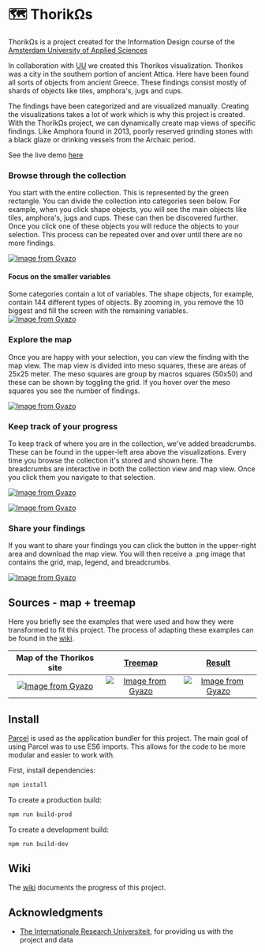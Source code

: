 # 🗺 ThorikΩs
ThorikΩs is a project created for the Information Design course of the [Amsterdam University of Applied Sciences](https://www.hva.nl/)

In collaboration with [UU](http://www.uu.nl/) we created this Thorikos visualization. Thorikos was a city in the southern portion of ancient Attica. Here have been found all sorts of objects from ancient Greece. These findings consist mostly of shards of objects like tiles, amphora's, jugs and cups. 

The findings have been categorized and are visualized manually. Creating the visualizations takes a lot of work which is why this project is created. With the ThorikΩs project, we can dynamically create map views of specific findings. Like Amphora found in 2013, poorly reserved grinding stones with a black glaze or drinking vessels from the Archaic period.

See the live demo [here](https://thorikos.netlify.com/)

### Browse through the collection
You start with the entire collection. This is represented by the green rectangle. You can divide the collection into categories seen below. For example, when you click shape objects, you will see the main objects like tiles, amphora's, jugs and cups. These can then be discovered further. Once you click one of these objects you will reduce the objects to your selection. This process can be repeated over and over until there are no more findings.

[![Image from Gyazo](https://i.gyazo.com/d6e8ff60a50319e836da5760df02b8df.gif)](https://gyazo.com/d6e8ff60a50319e836da5760df02b8df)

#### Focus on the smaller variables
Some categories contain a lot of variables. The shape objects, for example, contain 144 different types of objects. By zooming in, you remove the 10 biggest and fill the screen with the remaining variables.
[![Image from Gyazo](https://i.gyazo.com/5cf96432a86dd3dabf55d033d5bccd30.gif)](https://gyazo.com/5cf96432a86dd3dabf55d033d5bccd30)

### Explore the map
Once you are happy with your selection, you can view the finding with the map view. The map view is divided into meso squares, these are areas of 25x25 meter. The meso squares are group by macros squares (50x50) and these can be shown by toggling the grid. If you hover over the meso squares you see the number of findings.

[![Image from Gyazo](https://i.gyazo.com/f7625700aaae0211a44355dd02a20e6b.gif)](https://gyazo.com/f7625700aaae0211a44355dd02a20e6b)

### Keep track of your progress
To keep track of where you are in the collection, we've added breadcrumbs. These can be found in the upper-left area above the visualizations. Every time you browse the collection it's stored and shown here. The breadcrumbs are interactive in both the collection view and map view. Once you click them you navigate to that selection. 

[![Image from Gyazo](https://i.gyazo.com/fa2571cb8a3ad15b3ecf83519a97c1fe.gif)](https://gyazo.com/fa2571cb8a3ad15b3ecf83519a97c1fe)

[![Image from Gyazo](https://i.gyazo.com/32bdd315061bfd8a72affea8014bbd53.gif)](https://gyazo.com/32bdd315061bfd8a72affea8014bbd53)

### Share your findings
If you want to share your findings you can click the button in the upper-right area and download the map view. You will then receive a .png image that contains the grid, map, legend, and breadcrumbs.

[![Image from Gyazo](https://i.gyazo.com/0eeccfb81ed0bdf16922b0844b933614.gif)](https://gyazo.com/0eeccfb81ed0bdf16922b0844b933614)

## Sources - map + treemap
Here you briefly see the examples that were used and how they were transformed to fit this project. The process of adapting these examples can be found in the [wiki](https://github.com/MartijnKeesmaat/Thorikos/wiki). 

| Map of the Thorikos site        | [Treemap](https://bl.ocks.org/HarryStevens/545ca9d50cb9abbd68bfee526b0541f9)           | [Result](https://thorikos.netlify.com/)  |
| :-------------: |:-------------:| :-----:|
| [![Image from Gyazo](https://i.gyazo.com/b4e21b3c7af12ecd93646eceafe2629f.png)](https://gyazo.com/b4e21b3c7af12ecd93646eceafe2629f)      | [![Image from Gyazo](https://i.gyazo.com/6a863944da868a51ca280c828acc82cf.gif)](https://gyazo.com/6a863944da868a51ca280c828acc82cf) | [![Image from Gyazo](https://i.gyazo.com/d293366c6ac8b2c3fe9581ceb2bfd5f3.gif)](https://gyazo.com/d293366c6ac8b2c3fe9581ceb2bfd5f3) |

## Install
[Parcel](https://parceljs.org/) is used as the application bundler for this project. The main goal of using Parcel was to use ES6 imports. This allows for the code to be more modular and easier to work with.

First, install dependencies:

```sh
npm install
```

To create a production build:

```sh
npm run build-prod
```

To create a development build:

```sh
npm run build-dev
```

## Wiki
The [wiki](https://github.com/MartijnKeesmaat/Thorikos/wiki) documents the progress of this project.


## Acknowledgments
- [The Internationale Research Universiteit](http://www.uu.nl/), for providing us with the project and data
